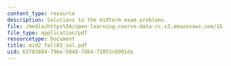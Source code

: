 ```yaml
---
content_type: resource
description: Solutions to the midterm exam problems.
file: /media/https%3A/open-learning-course-data-rc.s3.amazonaws.com/15-501-introduction-to-financial-and-managerial-accounting-spring-2004/6278388479be58487d6472053c6901da_mid2_fall03_sol.pdf
file_type: application/pdf
resourcetype: Document
title: mid2_fall03_sol.pdf
uid: 62783884-79be-5848-7d64-72053c6901da
---
```

